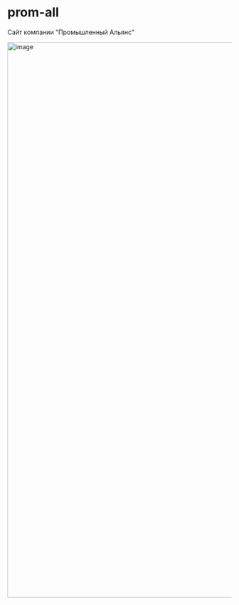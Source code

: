 # prom-all
Сайт компании "Промышленный Альянс"

<img width="1247" alt="image" src="https://github.com/EugeneNovikov13/prom-all/assets/116081924/682d03db-ced4-4398-8619-9dda7ea8b179">

